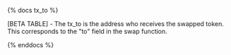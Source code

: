 {% docs tx_to %}

[BETA TABLE] - The tx_to is the address who receives the swapped token. This corresponds to the "to" field in the swap function.

{% enddocs %}